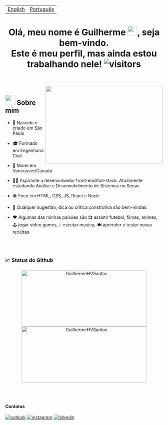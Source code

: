 
<table>
 <tr><td><a href="README.md">English</a></td><td><a href="README_PT-BR.md">Português</a></td></tr>
</table>
<h1 align="center">
  Olá, meu nome é Guilherme
	<img src="https://raw.githubusercontent.com/iampavangandhi/iampavangandhi/master/gifs/Hi.gif" 
	     width="30px">, seja bem-vindo. </br>
	Este é meu perfil, mas ainda estou trabalhando nele!
	<img src="https://visitor-badge.laobi.icu/badge?page_id=GuilhermeHVSantos.GuilhermeHVSantos" 
	     alt="visitors">
</h1>

</br>
</br>

<img align="right" height="250" width="375" margin="20px" alt="" src="https://c.tenor.com/GfSX-u7VGM4AAAAC/coding.gif" />

## <img src="https://raw.githubusercontent.com/iampavangandhi/iampavangandhi/master/gifs/emoji.gif" width="32px" margin="20px"> Sobre mim

- 📌 Nascido e criado em São Paulo

- 🎓 Formado em Engenharia Civil

- 🍁 Morei em Vancouver/Canada

- 👨‍🎓 Aspirante a desenvolvedor front-end/full-stack. Atualmente estudando Análise e Desenvolvilmento de Sistemas no Senac 

- 🛠️ Foco em HTML, CSS, JS, React e Node.

- 💬 Qualquer sugestão, dica ou crítica construtiva são bem-vindas.

- ❤️ Algumas das minhas paixões são 📺 assistir futebol, filmes, animes, 🕹️ jogar video games, 🎶 escutar musica, 🍽️ aprender e testar novas receitas 

</br>
</br>

### 📈 Status do Github

<p align="center">
    <img width="400" height="180em" src="https://github-readme-stats.vercel.app/api?username=GuilhermeHVSantos&theme=vision-friendly-dark&show_icons=true" alt="GuilhermeHVSantos"/>
    <img width="400" height="180em" src="https://github-readme-stats.vercel.app/api/top-langs/?username=GuilhermeHVSantos&theme=vision-friendly-dark&layout=compact" alt="GuilhermeHVSantos" />
</p>

</br>
</br>

#### Contatos

[![outlook](https://img.shields.io/badge/Microsoft_Outlook-0078D4?style=for-the-badge&logo=microsoft-outlook&logoColor=white)](mailto:guilhermehvs@hotmail.com)
[![instagram](https://img.shields.io/badge/Instagram-E4405F?style=for-the-badge&logo=instagram&logoColor=white)](https://www.instagram.com/guilherme_hvs/)
[![linkedin](https://img.shields.io/badge/Linkedin-0077B5?style=for-the-badge&logo=LinkedIn&logoColor=white)](https://www.linkedin.com/in/guilhermehvs/)
 
